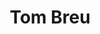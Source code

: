 ---
layout: default
tag: WI
title: Tom Breu
image: http://www.tomb4house.com/wp/wp-content/uploads/Tom-Breu-121715-573x802.jpg
district: 1
party: Democrat
seat: House
website: http://www.tomb4house.com/
donate: https://secure.actblue.com/contribute/page/sdtombreu
---